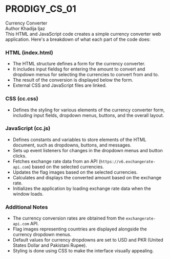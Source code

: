 # PRODIGY_CS_01
Currency Converter
<br>Author  Khadija Ijaz<br>
This HTML and JavaScript code creates a simple currency converter web application. Here's a breakdown of what each part of the code does:

### HTML (index.html)
- The HTML structure defines a form for the currency converter.
- It includes input fieldsg for entering the amount to convert and dropdown menus for selecting the currencies to convert from and to.
- The result of the conversion is displayed below the form.
- External CSS and JavaScript files are linked.

### CSS (cc.css)
- Defines the styling for various elements of the currency converter form, including input fields, dropdown menus, buttons, and the overall layout.

### JavaScript (cc.js)
- Defines constants and variables to store elements of the HTML document, such as dropdowns, buttons, and messages.
- Sets up event listeners for changes in the dropdown menus and button clicks.
- Fetches exchange rate data from an API (`https://v6.exchangerate-api.com`) based on the selected currencies.
- Updates the flag images based on the selected currencies.
- Calculates and displays the converted amount based on the exchange rate.
- Initializes the application by loading exchange rate data when the window loads.

### Additional Notes
- The currency conversion rates are obtained from the `exchangerate-api.com` API.
- Flag images representing countries are displayed alongside the currency dropdown menus.
- Default values for currency dropdowns are set to USD and PKR (United States Dollar and Pakistani Rupee).
- Styling is done using CSS to make the interface visually appealing.
